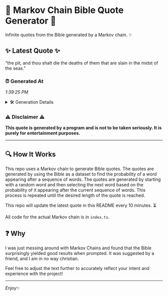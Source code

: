 # 📖 Markov Chain Bible Quote Generator 📖

Infinite quotes from the Bible generated by a Markov chain. ✨

## ✨ Latest Quote ✨
"the pit, and thou shalt die the deaths of them that are slain in the midst of the seas."

### ⏰ Generated At
*1:39:25 PM*

<details>
    <summary>🛠️ Generation Details</summary>
    <p>
        <strong>🌱 Seed:</strong> the<br>
        <strong>🔄 Iterations:</strong> 18<br>
        <strong>📜 Context History:</strong><br>[ the ]: pit,<br>[ the, pit, ]: and<br>[ the, pit,, and ]: thou<br>[ the, pit,, and, thou ]: shalt<br>[ the, pit,, and, thou, shalt ]: die<br>[ the, pit,, and, thou, shalt, die ]: the<br>[ pit,, and, thou, shalt, die, the ]: deaths<br>[ and, thou, shalt, die, the, deaths ]: of<br>[ thou, shalt, die, the, deaths, of ]: them<br>[ shalt, die, the, deaths, of, them ]: that<br>[ die, the, deaths, of, them, that ]: are<br>[ the, deaths, of, them, that, are ]: slain<br>[ deaths, of, them, that, are, slain ]: in<br>[ of, them, that, are, slain, in ]: the<br>[ them, that, are, slain, in, the ]: midst<br>[ that, are, slain, in, the, midst ]: of<br>[ are, slain, in, the, midst, of ]: the<br>[ slain, in, the, midst, of, the ]: seas.<br>
    </p>
</details>

### ⚠️ Disclaimer ⚠️
**This quote is generated by a program and is not to be taken seriously. It is purely for entertainment purposes.**

---

## 🔍 How It Works

This repo uses a Markov chain to generate Bible quotes. The quotes are generated by using the Bible as a dataset to find the probability of a word appearing after a sequence of words. The quotes are generated by starting with a random word and then selecting the next word based on the probability of it appearing after the current sequence of words. This process is repeated until the desired length of the quote is reached.

This repo will update the latest quote in this README every 10 minutes. ⏳

All code for the actual Markov chain is in `index.ts`.

## ❓ Why

I was just messing around with Markov Chains and found that the Bible surprisingly yielded good results when prompted. 
It was suggested by a friend, and I am in no way christian.

Feel free to adjust the text further to accurately reflect your intent and experience with the project!

---

*Enjoy*✨
